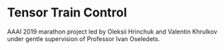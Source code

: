 # Tensor Train Control

AAAI 2019 marathon project led by Oleksii Hrinchuk and Valentin Khrulkov under gentle supervision of Professor Ivan Oseledets.
